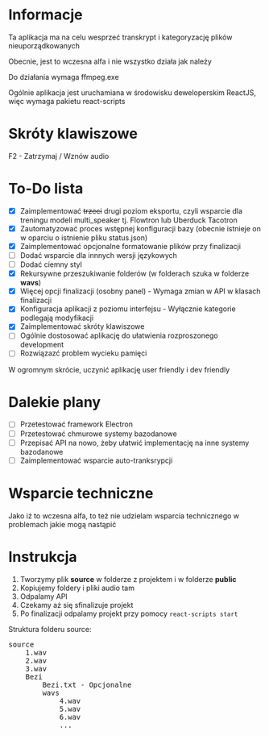 # Informacje
Ta aplikacja ma na celu wesprzeć transkrypt i kategoryzację plików nieuporządkowanych

Obecnie, jest to wczesna alfa i nie wszystko działa jak należy

Do działania wymaga ffmpeg.exe

Ogólnie aplikacja jest uruchamiana w środowisku deweloperskim ReactJS, więc wymaga pakietu react-scripts

# Skróty klawiszowe
F2 - Zatrzymaj / Wznów audio

# To-Do lista
- [x] Zaimplementować ~~trzeci~~ drugi poziom eksportu, czyli wsparcie dla treningu modeli multi_speaker tj. Flowtron lub Uberduck Tacotron
- [x] Zautomatyzować proces wstępnej konfiguracji bazy (obecnie istnieje on w oparciu o istnienie pliku status.json)
- [x] Zaimplementować opcjonalne formatowanie plików przy finalizacji
- [ ] Dodać wsparcie dla innnych wersji językowych
- [ ] Dodać ciemny styl
- [x] Rekursywne przeszukiwanie folderów (w folderach szuka w folderze **wavs**)
- [x] Więcej opcji finalizacji (osobny panel) - Wymaga zmian w API w klasach finalizacji
- [x] Konfiguracja aplikacji z poziomu interfejsu - Wyłącznie kategorie podlegają modyfikacji
- [x] Zaimplementować skróty klawiszowe
- [ ] Ogólnie dostosować aplikację do ułatwienia rozproszonego development
- [ ] Rozwiązazć problem wycieku pamięci

W ogromnym skrócie, uczynić aplikację user friendly i dev friendly

# Dalekie plany
- [ ] Przetestować framework Electron
- [ ] Przetestować chmurowe systemy bazodanowe
- [ ] Przepisać API na nowo, żeby ułatwić implementację na inne systemy bazodanowe
- [ ] Zaimplementować wsparcie auto-tranksrypcji

# Wsparcie techniczne
Jako iż to wczesna alfa, to też nie udzielam wsparcia technicznego w problemach jakie mogą nastąpić

# Instrukcja
1. Tworzymy plik **source** w folderze z projektem i w folderze **public**
2. Kopiujemy foldery i pliki audio tam
3. Odpalamy API
4. Czekamy aż się sfinalizuje projekt
5. Po finalizacji odpalamy projekt przy pomocy `react-scripts start`

Struktura folderu source:
<pre>source
    1.wav
    2.wav
    3.wav
    Bezi
        Bezi.txt - Opcjonalne
        wavs
            4.wav
            5.wav
            6.wav
            ...
</pre>
